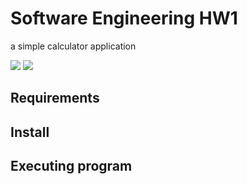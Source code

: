 # Software Engineering HW1
a simple calculator application

<!-- SHIELDS -->

<a href="https://github.com/wutever0017/SE_group28_hw1/issues">
        <img src="https://img.shields.io/github/issues/wutever0017/SE_group28_hw1" /></a>
<a> <img src="https://img.shields.io/github/license/wutever0017/SE_group28_hw1" /></a>


## Requirements

## Install

## Executing program


